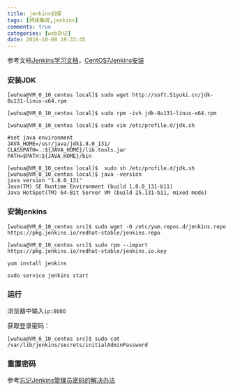 ```yaml
---
title: jenkins初探
tags: [持续集成,jenkins]
comments: true
categories: [web杂记]
date: 2018-10-08 19:33:45
---
```

参考文档[Jenkins学习文档](https://www.kancloud.cn/louis1986/jenkins/481896)，[CentOS7Jenkins安装](https://blog.csdn.net/sms15732621690/article/details/71336224)

### 安装JDK
```
[wuhua@VM_0_10_centos local]$ sudo wget http://soft.51yuki.cn/jdk-8u131-linux-x64.rpm
```

```
[wuhua@VM_0_10_centos local]$ sudo rpm -ivh jdk-8u131-linux-x64.rpm
```

```
[wuhua@VM_0_10_centos local]$ sudo vim /etc/profile.d/jdk.sh
```

```
#set java environment
JAVA_HOME=/usr/java/jdk1.8.0_131/
CLASSPATH=.:${JAVA_HOME}/lib.tools.jar
PATH=$PATH:${JAVA_HOME}/bin
```

```
[wuhua@VM_0_10_centos local]$  sudo sh /etc/profile.d/jdk.sh
[wuhua@VM_0_10_centos local]$ java -version
java version "1.8.0_131"
Java(TM) SE Runtime Environment (build 1.8.0_131-b11)
Java HotSpot(TM) 64-Bit Server VM (build 25.131-b11, mixed mode)
```

### 安装jenkins
```
[wuhua@VM_0_10_centos src]$ sudo wget -O /etc/yum.repos.d/jenkins.repo https://pkg.jenkins.io/redhat-stable/jenkins.repo
```

```
[wuhua@VM_0_10_centos src]$ sudo rpm --import https://pkg.jenkins.io/redhat-stable/jenkins.io.key
```

```
yum install jenkins
```

```
sudo service jenkins start
```

### 运行
浏览器中输入`ip:8080`

获取登录密码：

```
[wuhua@VM_0_10_centos src]$ sudo cat /var/lib/jenkins/secrets/initialAdminPassword
```

### 重置密码

参考[忘记Jenkins管理员密码的解决办法](https://blog.csdn.net/jlminghui/article/details/54952148)